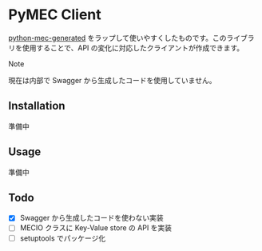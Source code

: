 # PyMEC Client

[python-mec-generated](https://github.com/CREST-applications/python-client-generated) をラップして使いやすくしたものです。このライブラリを使用することで、API の変化に対応したクライアントが作成できます。

> [!NOTE]
> 現在は内部で Swagger から生成したコードを使用していません。

## Installation

準備中

## Usage

準備中

## Todo

- [x] Swagger から生成したコードを使わない実装
- [ ] MECIO クラスに Key-Value store の API を実装
- [ ] setuptools でパッケージ化
